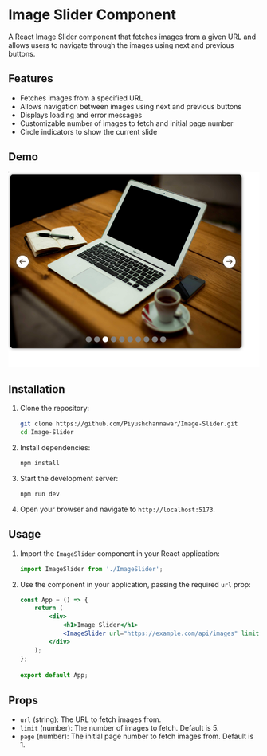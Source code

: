 # Image Slider Component

A React Image Slider component that fetches images from a given URL and allows users to navigate through the images using next and previous buttons.

## Features

- Fetches images from a specified URL
- Allows navigation between images using next and previous buttons
- Displays loading and error messages
- Customizable number of images to fetch and initial page number
- Circle indicators to show the current slide

## Demo

![Image Slider Demo](public/Randomimage.png)  <!-- Update the path accordingly -->

## Installation

1. Clone the repository:

    ```sh
    git clone https://github.com/Piyushchannawar/Image-Slider.git
    cd Image-Slider
    ```

2. Install dependencies:

    ```sh
    npm install
    ```

3. Start the development server:

    ```sh
    npm run dev
    ```

4. Open your browser and navigate to `http://localhost:5173`.

## Usage

1. Import the `ImageSlider` component in your React application:

    ```jsx
    import ImageSlider from './ImageSlider';
    ```

2. Use the component in your application, passing the required `url` prop:

    ```jsx
    const App = () => {
        return (
            <div>
                <h1>Image Slider</h1>
                <ImageSlider url="https://example.com/api/images" limit={5} page={1} />
            </div>
        );
    };

    export default App;
    ```

## Props

- `url` (string): The URL to fetch images from.
- `limit` (number): The number of images to fetch. Default is 5.
- `page` (number): The initial page number to fetch images from. Default is 1.